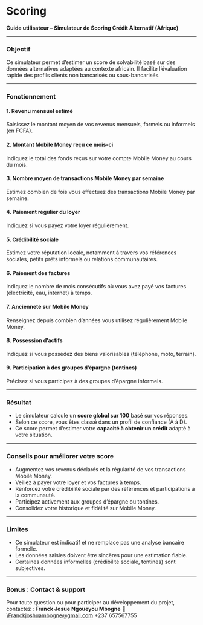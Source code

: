 # Scoring


**Guide utilisateur – Simulateur de Scoring Crédit Alternatif (Afrique)**

---

### Objectif

Ce simulateur permet d’estimer un score de solvabilité basé sur des données alternatives adaptées au contexte africain. Il facilite l’évaluation rapide des profils clients non bancarisés ou sous-bancarisés.

---

### Fonctionnement

#### 1. Revenu mensuel estimé

Saisissez le montant moyen de vos revenus mensuels, formels ou informels (en FCFA).

#### 2. Montant Mobile Money reçu ce mois-ci

Indiquez le total des fonds reçus sur votre compte Mobile Money au cours du mois.

#### 3. Nombre moyen de transactions Mobile Money par semaine

Estimez combien de fois vous effectuez des transactions Mobile Money par semaine.

#### 4. Paiement régulier du loyer

Indiquez si vous payez votre loyer régulièrement.

#### 5. Crédibilité sociale

Estimez votre réputation locale, notamment à travers vos références sociales, petits prêts informels ou relations communautaires.

#### 6. Paiement des factures

Indiquez le nombre de mois consécutifs où vous avez payé vos factures (électricité, eau, internet) à temps.

#### 7. Ancienneté sur Mobile Money

Renseignez depuis combien d’années vous utilisez régulièrement Mobile Money.

#### 8. Possession d’actifs

Indiquez si vous possédez des biens valorisables (téléphone, moto, terrain).

#### 9. Participation à des groupes d’épargne (tontines)

Précisez si vous participez à des groupes d’épargne informels.

---

### Résultat

* Le simulateur calcule un **score global sur 100** basé sur vos réponses.
* Selon ce score, vous êtes classé dans un profil de confiance (A à D).
* Ce score permet d’estimer votre **capacité à obtenir un crédit** adapté à votre situation.

---

### Conseils pour améliorer votre score

* Augmentez vos revenus déclarés et la régularité de vos transactions Mobile Money.
* Veillez à payer votre loyer et vos factures à temps.
* Renforcez votre crédibilité sociale par des références et participations à la communauté.
* Participez activement aux groupes d’épargne ou tontines.
* Consolidez votre historique et fidélité sur Mobile Money.

---

### Limites

* Ce simulateur est indicatif et ne remplace pas une analyse bancaire formelle.
* Les données saisies doivent être sincères pour une estimation fiable.
* Certaines données informelles (crédibilité sociale, tontines) sont subjectives.

---

### Bonus : Contact & support

Pour toute question ou pour participer au développement du projet, contactez :
**Franck Josue Ngoueyou Mbogne**
📧 \Franckjoshuambogne@gmail.com
+237 657567755


